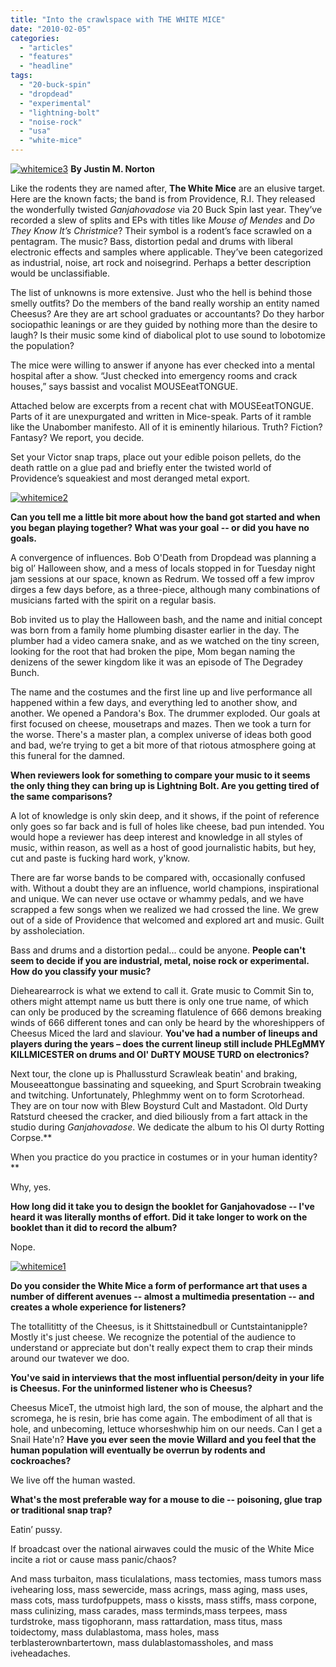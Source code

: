```yaml
---
title: "Into the crawlspace with THE WHITE MICE"
date: "2010-02-05"
categories: 
  - "articles"
  - "features"
  - "headline"
tags: 
  - "20-buck-spin"
  - "dropdead"
  - "experimental"
  - "lightning-bolt"
  - "noise-rock"
  - "usa"
  - "white-mice"
---
```


[![whitemice3](http://www.hellbound.ca/wp-content/uploads/2010/02/whitemice3.jpg "whitemice3")](http://www.hellbound.ca/wp-content/uploads/2010/02/whitemice3.jpg) **By Justin M. Norton**

Like the rodents they are named after, **The White Mice** are an elusive target. Here are the known facts; the band is from Providence, R.I. They released the wonderfully twisted _Ganjahovadose_ via 20 Buck Spin last year. They’ve recorded a slew of splits and EPs with titles like _Mouse of Mendes_ and _Do They Know It’s Christmice_? Their symbol is a rodent’s face scrawled on a pentagram. The music? Bass, distortion pedal and drums with liberal electronic effects and samples where applicable. They’ve been categorized as industrial, noise, art rock and noisegrind. Perhaps a better description would be unclassifiable.

The list of unknowns is more extensive. Just who the hell is behind those smelly outfits? Do the members of the band really worship an entity named Cheesus? Are they are art school graduates or accountants? Do they harbor sociopathic leanings or are they guided by nothing more than the desire to laugh? Is their music some kind of diabolical plot to use sound to lobotomize the population?

The mice were willing to answer if anyone has ever checked into a mental hospital after a show. “Just checked into emergency rooms and crack houses,” says bassist and vocalist MOUSEeatTONGUE.

Attached below are excerpts from a recent chat with MOUSEeatTONGUE. Parts of it are unexpurgated and written in Mice-speak. Parts of it ramble like the Unabomber manifesto. All of it is eminently hilarious. Truth? Fiction? Fantasy? We report, you decide.

Set your Victor snap traps, place out your edible poison pellets, do the death rattle on a glue pad and briefly enter the twisted world of Providence’s squeakiest and most deranged metal export.

[![whitemice2](http://www.hellbound.ca/wp-content/uploads/2010/02/whitemice2.jpg "whitemice2")](http://www.hellbound.ca/wp-content/uploads/2010/02/whitemice2.jpg)

**Can you tell me a little bit more about how the band got started and when you began playing together? What was your goal -- or did you have no goals.**

A convergence of influences. Bob O'Death from Dropdead was planning a big ol’ Halloween show, and a mess of locals stopped in for Tuesday night jam sessions at our space, known as Redrum. We tossed off a few improv dirges a few days before, as a three-piece, although many combinations of musicians farted with the spirit on a regular basis.

Bob invited us to play the Halloween bash, and the name and initial concept was born from a family home plumbing disaster earlier in the day. The plumber had a video camera snake, and as we watched on the tiny screen, looking for the root that had broken the pipe, Mom began naming the denizens of the sewer kingdom like it was an episode of The Degradey Bunch.

The name and the costumes and the first line up and live performance all happened within a few days, and everything led to another show, and another. We opened a Pandora's Box. The drummer exploded. Our goals at first focused on cheese, mousetraps and mazes. Then we took a turn for the worse. There's a master plan, a complex universe of ideas both good and bad, we’re trying to get a bit more of that riotous atmosphere going at this funeral for the damned.

**When reviewers look for something to compare your music to it seems the only thing they can bring up is Lightning Bolt. Are you getting tired of the same comparisons?**

A lot of knowledge is only skin deep, and it shows, if the point of reference only goes so far back and is full of holes like cheese, bad pun intended. You would hope a reviewer has deep interest and knowledge in all styles of music, within reason, as well as a host of good journalistic habits, but hey, cut and paste is fucking hard work, y'know.

There are far worse bands to be compared with, occasionally confused with. Without a doubt they are an influence, world champions, inspirational and unique. We can never use octave or whammy pedals, and we have scrapped a few songs when we realized we had crossed the line. We grew out of a side of Providence that welcomed and explored art and music. Guilt by assholeciation.

Bass and drums and a distortion pedal... could be anyone. **People can't seem to decide if you are industrial, metal, noise rock or experimental. How do you classify your music?**

Diehearearrock is what we extend to call it. Grate music to Commit Sin to, others might attempt name us butt there is only one true name, of which can only be produced by the screaming flatulence of 666 demons breaking winds of 666 different tones and can only be heard by the whoreshippers of Cheesus Miced the lard and slaviour. **You've had a number of lineups and players during the years – does the current lineup still include PHLEgMMY KILLMICESTER on drums and Ol' DuRTY MOUSE TURD on electronics?**

Next tour, the clone up is Phallussturd Scrawleak beatin' and braking, Mouseeattongue bassinating and squeeking, and Spurt Scrobrain tweaking and twitching. Unfortunately, Phleghmmy went on to form Scrotorhead. They are on tour now with Blew Boysturd Cult and Mastadont. Old Durty Ratsturd cheesed the cracker, and died biliously from a fart attack in the studio during _Ganjahovadose_. We dedicate the album to his Ol durty Rotting Corpse.**

When you practice do you practice in costumes or in your human identity?**

Why, yes.

**How long did it take you to design the booklet for Ganjahovadose -- I've heard it was literally months of effort. Did it take longer to work on the booklet than it did to record the album?**

Nope.

[![whitemice1](http://www.hellbound.ca/wp-content/uploads/2010/02/whitemice1.jpg "whitemice1")](http://www.hellbound.ca/wp-content/uploads/2010/02/whitemice1.jpg)

**Do you consider the White Mice a form of performance art that uses a number of different avenues -- almost a multimedia presentation -- and creates a whole experience for listeners?**

The totallititty of the Cheesus, is it Shittstainedbull or Cuntstaintanipple? Mostly it's just cheese. We recognize the potential of the audience to understand or appreciate but don't really expect them to crap their minds around our twatever we doo.

**You've said in interviews that the most influential person/deity in your life is Cheesus. For the uninformed listener who is Cheesus?**

Cheesus MiceT, the utmoist high lard, the son of mouse, the alphart and the scromega, he is resin, brie has come again. The embodiment of all that is hole, and unbecoming, lettuce whorseshwhip him on our needs. Can I get a Snail Hate'n? **Have you ever seen the movie Willard and you feel that the human population will eventually be overrun by rodents and cockroaches?**

We live off the human wasted.

**What's the most preferable way for a mouse to die -- poisoning, glue trap or traditional snap trap?**

Eatin’ pussy.

If broadcast over the national airwaves could the music of the White Mice incite a riot or cause mass panic/chaos?

And mass turbaiton, mass ticulalations, mass tectomies, mass tumors mass ivehearing loss, mass sewercide, mass acrings, mass aging, mass uses, mass cots, mass turdofpuppets, mass o kissts, mass stiffs, mass corpone, mass culinizing, mass carades, mass terminds,mass terpees, mass turdstroke, mass tigophorann, mass rattardation, mass titus, mass toidectomy, mass dulablastoma, mass holes, mass terblasterownbartertown, mass dulablastomassholes, and mass iveheadaches.
